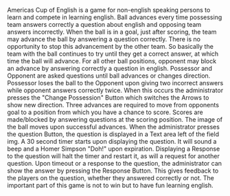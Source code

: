 Americas Cup of English is a game for non-english speaking persons to learn and compete in learning english.
Ball advances every time possessing team answers correctly a question about english 
and opposing team answers incorrectly.
When the ball is in a goal, just after scoring, the team may advance the ball by answering a question correctly. 
There is no opportunity to stop this advancement by the other team. So basically the team with the ball continues to try
until they get a correct answer, at which time the ball will advance. 
For all other ball positions, opponent may block an advance by answering correctly a question in english.
Possessor and Opponent are asked questions until ball advances or changes direction.
Possessor loses the ball to the Opponent upon giving two incorrect answers while opponent answers correctly twice.
When this occurs the administrator presses the "Change Possession" Button which switches the Arrows to show new direction.
Three advances are required to move from opponents goal to a position from which you have a chance to score.
Scores are made/blocked by answering questions at the scoring position.
The image of the ball moves upon successful advances. 
When the administrator presses the question Button, the question is displayed in a Text area left of the field img.
A 30 second timer starts upon displaying the question. It will sound a beep and a Homer Simpson "Doh!" upon expiration.
Displaying a Response to the question will halt the timer and restart it, as will a request for another question.
Upon timeout or a response to the question, the administrator can show the answer by pressing the Response Button. 
This gives feedback to the players on the question, whether they answered correctly or not. 
The important part of this game is not to win but to have fun learning english.


